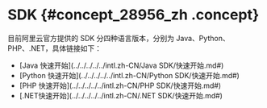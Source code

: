 # SDK {#concept_28956_zh .concept}

目前阿里云官方提供的 SDK 分四种语言版本，分别为 Java、Python、PHP、.NET，具体链接如下：

-    [Java 快速开始](../../../../../intl.zh-CN/Java SDK/快速开始.md#) 
-   [Python 快速开始](../../../../../intl.zh-CN/Python SDK/快速开始.md#) 
-   [PHP 快速开始](../../../../../intl.zh-CN/PHP SDK/快速开始.md#) 
-   [.NET快速开始](../../../../../intl.zh-CN/.NET SDK/快速开始.md#) 

